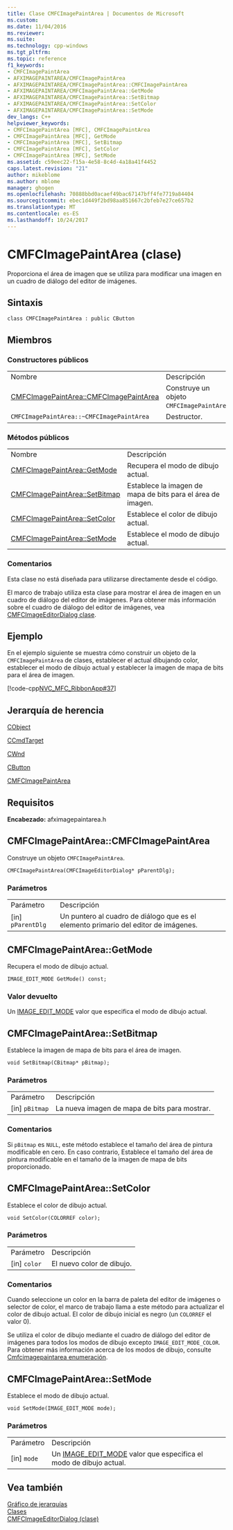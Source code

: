 ```yaml
---
title: Clase CMFCImagePaintArea | Documentos de Microsoft
ms.custom: 
ms.date: 11/04/2016
ms.reviewer: 
ms.suite: 
ms.technology: cpp-windows
ms.tgt_pltfrm: 
ms.topic: reference
f1_keywords:
- CMFCImagePaintArea
- AFXIMAGEPAINTAREA/CMFCImagePaintArea
- AFXIMAGEPAINTAREA/CMFCImagePaintArea::CMFCImagePaintArea
- AFXIMAGEPAINTAREA/CMFCImagePaintArea::GetMode
- AFXIMAGEPAINTAREA/CMFCImagePaintArea::SetBitmap
- AFXIMAGEPAINTAREA/CMFCImagePaintArea::SetColor
- AFXIMAGEPAINTAREA/CMFCImagePaintArea::SetMode
dev_langs: C++
helpviewer_keywords:
- CMFCImagePaintArea [MFC], CMFCImagePaintArea
- CMFCImagePaintArea [MFC], GetMode
- CMFCImagePaintArea [MFC], SetBitmap
- CMFCImagePaintArea [MFC], SetColor
- CMFCImagePaintArea [MFC], SetMode
ms.assetid: c59eec22-f15a-4e58-8c4d-4a18a41f4452
caps.latest.revision: "21"
author: mikeblome
ms.author: mblome
manager: ghogen
ms.openlocfilehash: 70888bbd0acaef49bac67147bff4fe7719a84404
ms.sourcegitcommit: ebec1d449f2bd98aa851667c2bfeb7e27ce657b2
ms.translationtype: MT
ms.contentlocale: es-ES
ms.lasthandoff: 10/24/2017
---
```

# <a name="cmfcimagepaintarea-class"></a>CMFCImagePaintArea (clase)
Proporciona el área de imagen que se utiliza para modificar una imagen en un cuadro de diálogo del editor de imágenes.  
  
## <a name="syntax"></a>Sintaxis  
  
```  
class CMFCImagePaintArea : public CButton  
```  
  
## <a name="members"></a>Miembros  
  
### <a name="public-constructors"></a>Constructores públicos  
  
|||  
|-|-|  
|Nombre|Descripción|  
|[CMFCImagePaintArea::CMFCImagePaintArea](#cmfcimagepaintarea)|Construye un objeto `CMFCImagePaintArea`.|  
|`CMFCImagePaintArea::~CMFCImagePaintArea`|Destructor.|  
  
### <a name="public-methods"></a>Métodos públicos  
  
|||  
|-|-|  
|Nombre|Descripción|  
|[CMFCImagePaintArea::GetMode](#getmode)|Recupera el modo de dibujo actual.|  
|[CMFCImagePaintArea::SetBitmap](#setbitmap)|Establece la imagen de mapa de bits para el área de imagen.|  
|[CMFCImagePaintArea::SetColor](#setcolor)|Establece el color de dibujo actual.|  
|[CMFCImagePaintArea::SetMode](#setmode)|Establece el modo de dibujo actual.|  
  
### <a name="remarks"></a>Comentarios  
 Esta clase no está diseñada para utilizarse directamente desde el código.  
  
 El marco de trabajo utiliza esta clase para mostrar el área de imagen en un cuadro de diálogo del editor de imágenes. Para obtener más información sobre el cuadro de diálogo del editor de imágenes, vea [CMFCImageEditorDialog clase](../../mfc/reference/cmfcimageeditordialog-class.md).  
  
## <a name="example"></a>Ejemplo  
 En el ejemplo siguiente se muestra cómo construir un objeto de la `CMFCImagePaintArea` de clases, establecer el actual dibujando color, establecer el modo de dibujo actual y establecer la imagen de mapa de bits para el área de imagen.  
  
 [!code-cpp[NVC_MFC_RibbonApp#37](../../mfc/reference/codesnippet/cpp/cmfcimagepaintarea-class_1.cpp)]  
  
## <a name="inheritance-hierarchy"></a>Jerarquía de herencia  
 [CObject](../../mfc/reference/cobject-class.md)  
  
 [CCmdTarget](../../mfc/reference/ccmdtarget-class.md)  
  
 [CWnd](../../mfc/reference/cwnd-class.md)  
  
 [CButton](../../mfc/reference/cbutton-class.md)  
  
 [CMFCImagePaintArea](../../mfc/reference/cmfcimagepaintarea-class.md)  
  
## <a name="requirements"></a>Requisitos  
 **Encabezado:** afximagepaintarea.h  
  
##  <a name="cmfcimagepaintarea"></a>CMFCImagePaintArea::CMFCImagePaintArea  
 Construye un objeto `CMFCImagePaintArea`.  
  
```  
CMFCImagePaintArea(CMFCImageEditorDialog* pParentDlg);
```  
  
### <a name="parameters"></a>Parámetros  
  
|||  
|-|-|  
|Parámetro|Descripción|  
|[in] `pParentDlg`|Un puntero al cuadro de diálogo que es el elemento primario del editor de imágenes.|  
  
##  <a name="getmode"></a>CMFCImagePaintArea::GetMode  
 Recupera el modo de dibujo actual.  
  
```  
IMAGE_EDIT_MODE GetMode() const;  
```  
  
### <a name="return-value"></a>Valor devuelto  
 Un [IMAGE_EDIT_MODE](cmfcimagepaintarea-image-edit-mode-enumeration.md) valor que especifica el modo de dibujo actual.  
  
##  <a name="setbitmap"></a>CMFCImagePaintArea::SetBitmap  
 Establece la imagen de mapa de bits para el área de imagen.  
  
```  
void SetBitmap(CBitmap* pBitmap);
```  
  
### <a name="parameters"></a>Parámetros  
  
|||  
|-|-|  
|Parámetro|Descripción|  
|[in] `pBitmap`|La nueva imagen de mapa de bits para mostrar.|  
  
### <a name="remarks"></a>Comentarios  
 Si `pBitmap` es `NULL`, este método establece el tamaño del área de pintura modificable en cero. En caso contrario, Establece el tamaño del área de pintura modificable en el tamaño de la imagen de mapa de bits proporcionado.  
  
##  <a name="setcolor"></a>CMFCImagePaintArea::SetColor  
 Establece el color de dibujo actual.  
  
```  
void SetColor(COLORREF color);
```  
  
### <a name="parameters"></a>Parámetros  
  
|||  
|-|-|  
|Parámetro|Descripción|  
|[in] `color`|El nuevo color de dibujo.|  
  
### <a name="remarks"></a>Comentarios  
 Cuando seleccione un color en la barra de paleta del editor de imágenes o selector de color, el marco de trabajo llama a este método para actualizar el color de dibujo actual. El color de dibujo inicial es negro (un `COLORREF` el valor 0).  
  
 Se utiliza el color de dibujo mediante el cuadro de diálogo del editor de imágenes para todos los modos de dibujo excepto `IMAGE_EDIT_MODE_COLOR`. Para obtener más información acerca de los modos de dibujo, consulte [Cmfcimagepaintarea enumeración](cmfcimagepaintarea-image-edit-mode-enumeration.md).  
  
##  <a name="setmode"></a>CMFCImagePaintArea::SetMode  
 Establece el modo de dibujo actual.  
  
```  
void SetMode(IMAGE_EDIT_MODE mode);
```  
  
### <a name="parameters"></a>Parámetros  
  
|||  
|-|-|  
|Parámetro|Descripción|  
|[in] `mode`|Un [IMAGE_EDIT_MODE](cmfcimagepaintarea-image-edit-mode-enumeration.md) valor que especifica el modo de dibujo actual.|  
  
## <a name="see-also"></a>Vea también  
 [Gráfico de jerarquías](../../mfc/hierarchy-chart.md)   
 [Clases](../../mfc/reference/mfc-classes.md)   
 [CMFCImageEditorDialog (clase)](../../mfc/reference/cmfcimageeditordialog-class.md)
